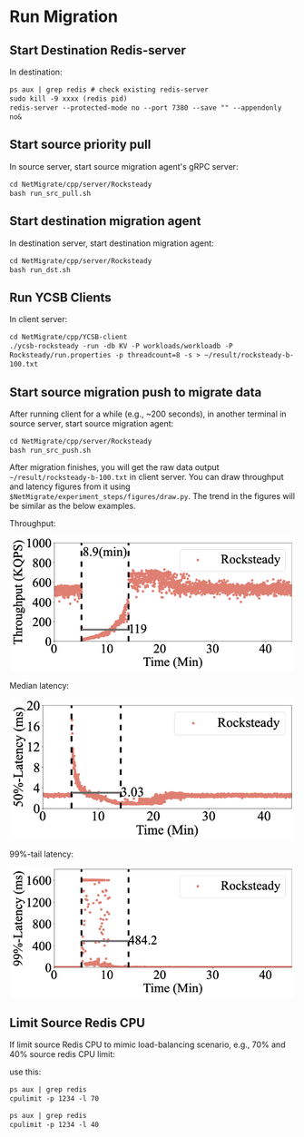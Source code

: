 # Run Migration  

## Start Destination Redis-server 
In destination:
```
ps aux | grep redis # check existing redis-server
sudo kill -9 xxxx (redis pid)
redis-server --protected-mode no --port 7380 --save "" --appendonly no&
```


## Start source priority pull 
In source server, start source migration agent's gRPC server:
```
cd NetMigrate/cpp/server/Rocksteady
bash run_src_pull.sh 
```

## Start destination migration agent
In destination server, start destination migration agent:
```
cd NetMigrate/cpp/server/Rocksteady
bash run_dst.sh 
```


## Run YCSB Clients
In client server:
```
cd NetMigrate/cpp/YCSB-client
./ycsb-rocksteady -run -db KV -P workloads/workloadb -P Rocksteady/run.properties -p threadcount=8 -s > ~/result/rocksteady-b-100.txt
```

## Start source migration push to migrate data

After running client for a while (e.g., ~200 seconds), in another terminal in source server, start source migration agent:
```
cd NetMigrate/cpp/server/Rocksteady
bash run_src_push.sh 
```


After migration finishes, you will get the raw data output ```~/result/rocksteady-b-100.txt``` in client server. You can draw throughput and latency figures from it using ```$NetMigrate/experiment_steps/figures/draw.py```. The trend in the figures will be similar as the below examples.

Throughput:

<p align="center">
  <img src="./figures/rocksteady-b-100.png" width="500">
</p>

Median latency:

<p align="center">
  <img src="./figures/rocksteady-5-100-50.png" width="500">
</p>

99%-tail latency:

<p align="center">
  <img src="./figures/rocksteady-5-100-99.png" width="500">
</p>


## Limit Source Redis CPU
If limit source Redis CPU to mimic load-balancing scenario, e.g., 70% and 40% source redis CPU limit:

use this:
```
ps aux | grep redis
cpulimit -p 1234 -l 70
```

```
ps aux | grep redis
cpulimit -p 1234 -l 40
```



